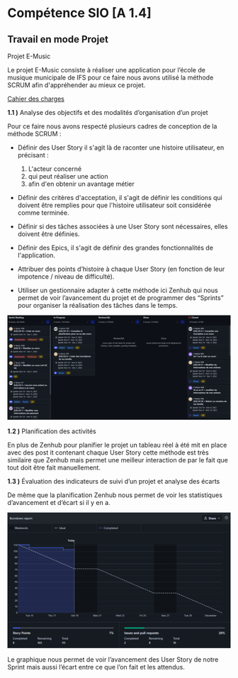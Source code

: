 ﻿# Compétence SIO [A 1.4]


## Travail en mode Projet

Projet E-Music

Le projet E-Music consiste à réaliser une application pour l’école de musique municipale de IFS pour ce faire nous avons utilisé la méthode SCRUM afin d'appréhender au mieux ce projet.

[Cahier des charges](./src/emusic-cdc-spring.pdf)

**1.1 )** Analyse des objectifs et des modalités d’organisation d’un projet

Pour ce faire nous avons respecté plusieurs cadres de conception de la méthode SCRUM :

- Définir des User Story il s'agit là de raconter une histoire utilisateur, en précisant :
  1. L'acteur concerné
  2. qui peut réaliser une action
  3. afin d'en obtenir un avantage métier


- Définir des critères d'acceptation, il s'agit de définir les conditions qui doivent être remplies pour que l'histoire utilisateur soit considérée comme terminée.


- Définir si des tâches associées à une User Story sont nécessaires, elles doivent être définies.
  

- Définir des Epics, il s'agit de définir des grandes fonctionnalités de l'application.


- Attribuer des points d’histoire à chaque User Story (en fonction de leur impotence / niveau de difficulté).


- Utiliser un gestionnaire adapter à cette méthode ici Zenhub qui nous permet de voir l’avancement du projet et de programmer des “Sprints” pour organiser la réalisation des tâches dans le temps.

![image info](./img/zenhub.png)

**1.2 )** Planification des activités

En plus de Zenhub pour planifier le projet un tableau réel à été mit en place avec des post it contenant chaque User Story cette méthode est très similaire que Zenhub mais permet une meilleur interaction de par le fait que tout doit être fait manuellement.


**1.3 )** Évaluation des indicateurs de suivi d’un projet et analyse des écarts

De même que la planification Zenhub nous permet de voir les statistiques d’avancement et d’écart si il y en a.

![image info](./img/graphics.png)

Le graphique nous permet de voir l’avancement des User Story de notre Sprint mais aussi l’écart entre ce que l’on fait et les attendus.